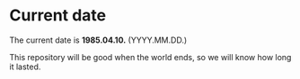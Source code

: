 # Current date

The current date is **1985.04.10.** (YYYY.MM.DD.)

This repository will be good when the world ends, so we will know how long it lasted.
